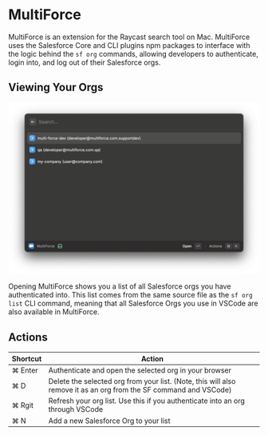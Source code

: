 # MultiForce

MultiForce is an extension for the Raycast search tool on Mac. MultiForce uses the Salesforce Core and CLI plugins npm packages to interface with the logic behind the `sf org` commands, allowing developers to authenticate, login into, and log out of their Salesforce orgs.

## Viewing Your Orgs

![screenshot](./metadata/OrgList.png)

Opening MultiForce shows you a list of all Salesforce orgs you have authenticated into. This list comes from the same source file as the `sf org list` CLI command, meaning that all Salesforce Orgs you use in VSCode are also available in MultiForce.


## Actions

| Shortcut    | Action |
| -------- | ------- |
| ⌘ Enter  | Authenticate and open the selected org in your browser  |
| ⌘ D | Delete the selected org from your list. (Note, this will also remove it as an org from the SF command and VSCode)     |
| ⌘ Rgit  | Refresh your org list. Use this if you authenticate into an org through VSCode    |
| ⌘ N | Add a new Salesforce Org to your list |
